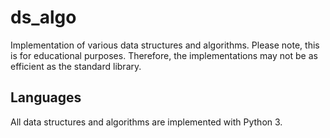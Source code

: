 # ds_algo

Implementation of various data structures and algorithms. Please note, this is for educational purposes. Therefore, the implementations may not be as efficient as the standard library.

## Languages

All data structures and algorithms are implemented with Python 3.